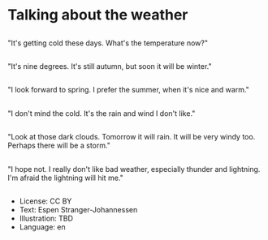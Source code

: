 # Talking about the weather

##
"It's getting cold these days. What's the temperature now?"

##
"It's nine degrees. It's still autumn, but soon it will be winter."

##
"I look forward to spring. I prefer the summer, when it's nice and warm."

##
"I don't mind the cold. It's the rain and wind I don't like."

##
"Look at those dark clouds. Tomorrow it will rain. It will be very windy too. Perhaps there will be a storm."

##
"I hope not. I really don't like bad weather, especially thunder and lightning. I'm afraid the lightning will hit me."

##
* License: CC BY
* Text: Espen Stranger-Johannessen
* Illustration: TBD
* Language: en
